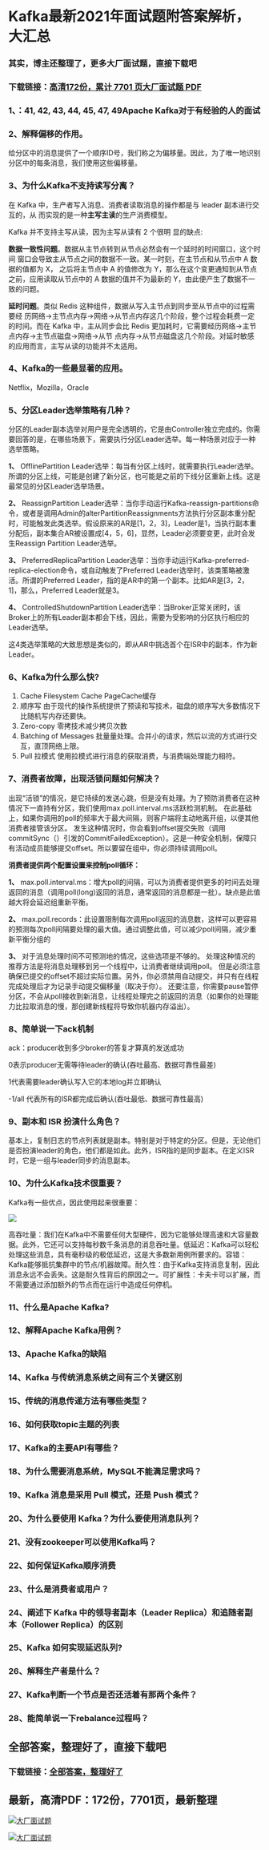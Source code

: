 # Kafka最新2021年面试题附答案解析，大汇总

### 其实，博主还整理了，更多大厂面试题，直接下载吧

### 下载链接：[高清172份，累计 7701 页大厂面试题  PDF](https://github.com/souyunku/DevBooks/blob/master/docs/index.md)



### 1、：41, 42, 43, 44, 45, 47, 49Apache Kafka对于有经验的人的面试
### 2、解释偏移的作用。

给分区中的消息提供了一个顺序ID号，我们称之为偏移量。因此，为了唯一地识别分区中的每条消息，我们使用这些偏移量。


### 3、为什么Kafka不支持读写分离？

在 Kafka 中，生产者写入消息、消费者读取消息的操作都是与 leader 副本进行交互的，从 而实现的是一种**主写主读**的生产消费模型。

Kafka 并不支持主写从读，因为主写从读有 2 个很明 显的缺点:

**数据一致性问题**。数据从主节点转到从节点必然会有一个延时的时间窗口，这个时间 窗口会导致主从节点之间的数据不一致。某一时刻，在主节点和从节点中 A 数据的值都为 X， 之后将主节点中 A 的值修改为 Y，那么在这个变更通知到从节点之前，应用读取从节点中的 A 数据的值并不为最新的 Y，由此便产生了数据不一致的问题。

**延时问题**。类似 Redis 这种组件，数据从写入主节点到同步至从节点中的过程需要经 历网络→主节点内存→网络→从节点内存这几个阶段，整个过程会耗费一定的时间。而在 Kafka 中，主从同步会比 Redis 更加耗时，它需要经历网络→主节点内存→主节点磁盘→网络→从节 点内存→从节点磁盘这几个阶段。对延时敏感的应用而言，主写从读的功能并不太适用。


### 4、Kafka的一些最显著的应用。

Netflix，Mozilla，Oracle


### 5、分区Leader选举策略有几种？

分区的Leader副本选举对用户是完全透明的，它是由Controller独立完成的。你需要回答的是，在哪些场景下，需要执行分区Leader选举。每一种场景对应于一种选举策略。

**1、** OfflinePartition Leader选举：每当有分区上线时，就需要执行Leader选举。所谓的分区上线，可能是创建了新分区，也可能是之前的下线分区重新上线。这是最常见的分区Leader选举场景。

**2、** ReassignPartition Leader选举：当你手动运行Kafka-reassign-partitions命令，或者是调用Admin的alterPartitionReassignments方法执行分区副本重分配时，可能触发此类选举。假设原来的AR是[1，2，3]，Leader是1，当执行副本重分配后，副本集合AR被设置成[4，5，6]，显然，Leader必须要变更，此时会发生Reassign Partition Leader选举。

**3、** PreferredReplicaPartition Leader选举：当你手动运行Kafka-preferred-replica-election命令，或自动触发了Preferred Leader选举时，该类策略被激活。所谓的Preferred Leader，指的是AR中的第一个副本。比如AR是[3，2，1]，那么，Preferred Leader就是3。

**4、** ControlledShutdownPartition Leader选举：当Broker正常关闭时，该Broker上的所有Leader副本都会下线，因此，需要为受影响的分区执行相应的Leader选举。

这4类选举策略的大致思想是类似的，即从AR中挑选首个在ISR中的副本，作为新Leader。


### 6、Kafka为什么那么快?

1. Cache Filesystem Cache PageCache缓存
2. 顺序写 由于现代的操作系统提供了预读和写技术，磁盘的顺序写大多数情况下比随机写内存还要快。
3. Zero-copy 零拷技术减少拷贝次数
4. Batching of Messages 批量量处理。合并小的请求，然后以流的方式进行交互，直顶网络上限。
5. Pull 拉模式 使用拉模式进行消息的获取消费，与消费端处理能力相符。


### 7、消费者故障，出现活锁问题如何解决？

出现“活锁”的情况，是它持续的发送心跳，但是没有处理。为了预防消费者在这种情况下一直持有分区，我们使用max.poll.interval.ms活跃检测机制。 在此基础上，如果你调用的poll的频率大于最大间隔，则客户端将主动地离开组，以便其他消费者接管该分区。 发生这种情况时，你会看到offset提交失败（调用commitSync（）引发的CommitFailedException）。这是一种安全机制，保障只有活动成员能够提交offset。所以要留在组中，你必须持续调用poll。

**消费者提供两个配置设置来控制poll循环：**

**1、** max.poll.interval.ms：增大poll的间隔，可以为消费者提供更多的时间去处理返回的消息（调用poll(long)返回的消息，通常返回的消息都是一批）。缺点是此值越大将会延迟组重新平衡。

**2、** max.poll.records：此设置限制每次调用poll返回的消息数，这样可以更容易的预测每次poll间隔要处理的最大值。通过调整此值，可以减少poll间隔，减少重新平衡分组的

**3、** 对于消息处理时间不可预测地的情况，这些选项是不够的。 处理这种情况的推荐方法是将消息处理移到另一个线程中，让消费者继续调用poll。 但是必须注意确保已提交的offset不超过实际位置。另外，你必须禁用自动提交，并只有在线程完成处理后才为记录手动提交偏移量（取决于你）。 还要注意，你需要pause暂停分区，不会从poll接收到新消息，让线程处理完之前返回的消息（如果你的处理能力比拉取消息的慢，那创建新线程将导致你机器内存溢出）。


### 8、简单说一下ack机制

ack：producer收到多少broker的答复才算真的发送成功

0表示producer无需等待leader的确认(吞吐最高、数据可靠性最差)

1代表需要leader确认写入它的本地log并立即确认

-1/all 代表所有的ISR都完成后确认(吞吐最低、数据可靠性最高)


### 9、副本和 ISR 扮演什么角色？

基本上，复制日志的节点列表就是副本。特别是对于特定的分区。但是，无论他们是否扮演leader的角色，他们都是如此。此外，ISR指的是同步副本。在定义ISR时，它是一组与leader同步的消息副本。


### 10、为什么Kafka技术很重要？

Kafka有一些优点，因此使用起来很重要：

![](https://gitee.com/souyunkutech/souyunku-home/raw/master/images/souyunku-web/2020/5/1/27/0/9_2.png#alt=9%5C_2.png)

高吞吐量：我们在Kafka中不需要任何大型硬件，因为它能够处理高速和大容量数据。此外，它还可以支持每秒数千条消息的消息吞吐量。低延迟：Kafka可以轻松处理这些消息，具有毫秒级的极低延迟，这是大多数新用例所要求的。容错：Kafka能够抵抗集群中的节点/机器故障。耐久性：由于Kafka支持消息复制，因此消息永远不会丢失。这是耐久性背后的原因之一。可扩展性：卡夫卡可以扩展，而不需要通过添加额外的节点而在运行中造成任何停机。


### 11、什么是Apache Kafka?
### 12、解释Apache Kafka用例？
### 13、Apache Kafka的缺陷
### 14、Kafka 与传统消息系统之间有三个关键区别
### 15、传统的消息传递方法有哪些类型？
### 16、如何获取topic主题的列表
### 17、Kafka的主要API有哪些？
### 18、为什么需要消息系统，MySQL不能满足需求吗？
### 19、Kafka 消息是采用 Pull 模式，还是 Push 模式？
### 20、为什么要使用 Kafka？为什么要使用消息队列？
### 21、没有zookeeper可以使用Kafka吗？
### 22、如何保证Kafka顺序消费
### 23、什么是消费者或用户？
### 24、阐述下 Kafka 中的领导者副本（Leader Replica）和追随者副本（Follower Replica）的区别
### 25、Kafka 如何实现延迟队列?
### 26、解释生产者是什么？
### 27、Kafka判断一个节点是否还活着有那两个条件？
### 28、能简单说一下rebalance过程吗？




## 全部答案，整理好了，直接下载吧

### 下载链接：[全部答案，整理好了](https://www.souyunku.com/wp-content/uploads/weixin/githup-weixin-2.png)




## 最新，高清PDF：172份，7701页，最新整理

[![大厂面试题](https://www.souyunku.com/wp-content/uploads/weixin/mst.png "架构师专栏")](https://www.souyunku.com/wp-content/uploads/weixin/githup-weixin.png "架构师专栏")

[![大厂面试题](https://www.souyunku.com/wp-content/uploads/weixin/githup-weixin.png "架构师专栏")](https://www.souyunku.com/wp-content/uploads/weixin/githup-weixin.png "架构师专栏")
